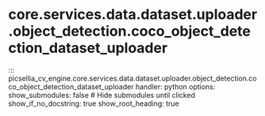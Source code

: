 # core.services.data.dataset.uploader.object_detection.coco_object_detection_dataset_uploader

::: picsellia_cv_engine.core.services.data.dataset.uploader.object_detection.coco_object_detection_dataset_uploader
    handler: python
    options:
        show_submodules: false  # Hide submodules until clicked
        show_if_no_docstring: true
        show_root_heading: true
